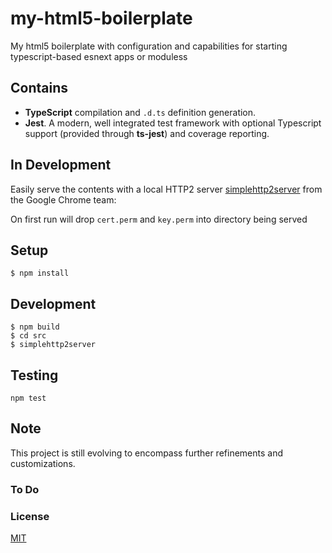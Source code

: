 # my-html5-boilerplate

My html5 boilerplate with configuration and capabilities for starting typescript-based esnext apps or moduless

## Contains

* **TypeScript** compilation and ``.d.ts`` definition generation.
* **Jest**. A modern, well integrated test framework with optional Typescript support (provided through **ts-jest**) and coverage reporting.

## In Development

Easily serve the contents with a local HTTP2 server [simplehttp2server](https://github.com/GoogleChrome/simplehttp2server) from the Google Chrome team:

On first run will drop ``cert.perm`` and ``key.perm`` into directory being served

## Setup

```
$ npm install
```

## Development

```
$ npm build
$ cd src
$ simplehttp2server
```

## Testing

```
npm test
```

## Note

This project is still evolving to encompass further refinements and customizations.

### To Do

### License

[MIT](LICENSE.md)
